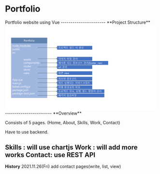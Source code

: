 # Portfolio
<p>Portfolio website using Vue
-----------------------
**Project Structure**
<img width="500" alt="Project structure" src="./img/Project Structrue.png">
------------------------
**Overview**

Consists of 5 pages.
(Home, About, Skills, Work, Contact)

Have to use backend.

Skills : will use chartjs
Work : will add more works
Contact: use REST API
-----------------------
**History**
2021.11.26(Fri)
add contact pages(write, list, view)

